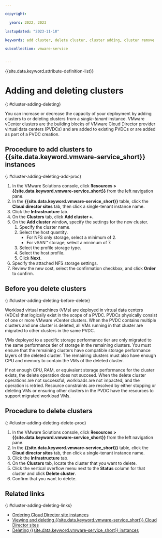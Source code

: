 ```yaml
---

copyright:

  years: 2022, 2023

lastupdated: "2023-11-10"

keywords: add cluster, delete cluster, cluster adding, cluster remove

subcollection: vmware-service


---
```


{{site.data.keyword.attribute-definition-list}}

# Adding and deleting clusters
{: #cluster-adding-deleting}

You can increase or decrease the capacity of your deployment by adding clusters to or deleting clusters from a *single-tenant* instance. VMware vCenter clusters are the building blocks of VMware Cloud Director provider virtual data centers (PVDCs) and are added to existing PVDCs or are added as part of a PVDC creation.

## Procedure to add clusters to {{site.data.keyword.vmware-service_short}} instances
{: #cluster-adding-deleting-add-proc}

1. In the VMware Solutions console, click **Resources > {{site.data.keyword.vmware-service_short}}** from the left navigation pane.
2. In the **{{site.data.keyword.vmware-service_short}}** table, click the **Cloud director sites** tab, then click a single-tenant instance name.
3. Click the **Infrastructure** tab.
4. On the **Clusters** tab, click **Add cluster +**.
5. On the **Add cluster** window, specify the settings for the new cluster.
    1. Specify the cluster name.
    2. Select the host quantity.
       * For NFS only storage, select a minimum of 2.
       * For vSAN™ storage, select a minimum of 7.
    3. Select the profile storage type.
    4. Select the host profile.
    5. Click **Next**.
6. Specify the attached NFS storage settings.
7. Review the new cost, select the confirmation checkbox, and click **Order** to confirm.

## Before you delete clusters
{: #cluster-adding-deleting-before-delete}

Workload virtual machines (VMs) are deployed in virtual data centers (VDCs) that logically exist in the scope of a PVDC. PVDCs physically consist of one or more VMware vCenter clusters. When the PVDC contains multiple clusters and one cluster is deleted, all VMs running in that cluster are migrated to other clusters in the same PVDC.

VMs deployed to a specific storage performance tier are only migrated to the same performance tier of storage in the remaining clusters. You must ensure that the remaining clusters have compatible storage performance layers of the deleted cluster. The remaining clusters must also have enough CPU and memory to contain the VMs of the deleted cluster.

If not enough CPU, RAM, or equivalent storage performance for the cluster exists, the delete operation does not succeed. When the delete cluster operations are not successful, workloads are not impacted, and the operation is retried. Resource constraints are resolved by either stopping or deleting VMs or ensuring other clusters in the PVDC have the resources to support migrated workload VMs.

## Procedure to delete clusters
{: #cluster-adding-deleting-delete-proc}

1. In the VMware Solutions console, click **Resources > {{site.data.keyword.vmware-service_short}}** from the left navigation pane.
2. In the **{{site.data.keyword.vmware-service_short}}** table, click the **Cloud director sites** tab, then click a single-tenant instance name.
3. Click the **Infrastructure** tab.
4. On the **Clusters** tab, locate the cluster that you want to delete.
5. Click the vertical overflow menu next to the **Status** column for that cluster and click **Delete cluster**.
6. Confirm that you want to delete.

## Related links
{: #cluster-adding-deleting-links}

* [Ordering Cloud Director site instances](/docs/vmware-service?topic=vmware-service-tenant-ordering)
* [Viewing and deleting {{site.data.keyword.vmware-service_short}} Cloud Director sites](/docs/vmware-service?topic=vmware-service-tenant-viewing-sites)
* [Deleting {{site.data.keyword.vmware-service_short}} instances](/docs/vmware-service?topic=vmware-service-tenant-deleting)
